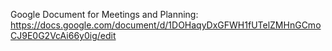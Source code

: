 Google Document for Meetings and Planning: 
https://docs.google.com/document/d/1DOHaqyDxGFWH1fUTelZMHnGCmoCJ9E0G2VcAi66y0ig/edit

